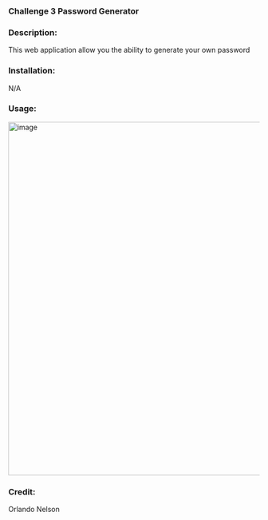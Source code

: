 ### Challenge 3 Password Generator 


### Description:
This web application allow you the ability to generate your own password

### Installation:
N/A

### Usage:
<img width="708" alt="image" src="https://user-images.githubusercontent.com/113787078/210160779-f4d804fd-1b4e-4358-8c4d-2294eb1ee7ee.png">



### Credit:

Orlando Nelson 
